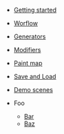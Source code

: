 <!-- TODO: Complete with your own sidebar structure and enable sidebar in index.html - or delete this file. -->
- [Getting started](/#TileWorldCreator-documentation)
- [Worflow](Workflow.md)
- [Generators](Generators.md)
- [Modifiers](Modifiers.md)
- [Paint map](PainMap.md)
- [Save and Load](SaveAndLoad.md)
- [Demo scenes](DemoScenes.md)





- Foo
    * [Bar]()
    * [Baz]()
